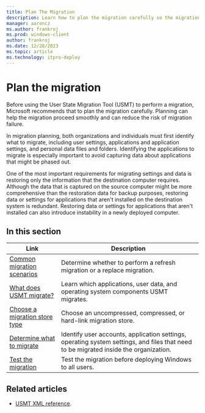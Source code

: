 ```yaml
---
title: Plan The Migration
description: Learn how to plan the migration carefully so the migration can proceed smoothly and so that the risk of migration failure is reduced.
manager: aaroncz
ms.author: frankroj
ms.prod: windows-client
author: frankroj
ms.date: 12/28/2023
ms.topic: article
ms.technology: itpro-deploy
---
```


# Plan the migration

Before using the User State Migration Tool (USMT) to perform a migration, Microsoft recommends that to plan the migration carefully. Planning can help the migration proceed smoothly and can reduce the risk of migration failure.

In migration planning, both organizations and individuals must first identify what to migrate, including user settings, applications and application settings, and personal data files and folders. Identifying the applications to migrate is especially important to avoid capturing data about applications that might be phased out.

One of the most important requirements for migrating settings and data is restoring only the information that the destination computer requires. Although the data that is captured on the source computer might be more comprehensive than the restoration data for backup purposes, restoring data or settings for applications that aren't installed on the destination system is redundant. Restoring data or settings for applications that aren't installed can also introduce instability in a newly deployed computer.

## In this section

| Link | Description |
|--- |--- |
|[Common migration scenarios](usmt-common-migration-scenarios.md)|Determine whether to perform a refresh migration or a replace migration.|
|[What does USMT migrate?](usmt-what-does-usmt-migrate.md)|Learn which applications, user data, and operating system components USMT migrates.|
|[Choose a migration store type](usmt-choose-migration-store-type.md)|Choose an uncompressed, compressed, or hard-link migration store.|
|[Determine what to migrate](usmt-determine-what-to-migrate.md)|Identify user accounts, application settings, operating system settings, and files that need to be migrated inside the organization.|
|[Test the migration](usmt-test-your-migration.md)|Test the migration before deploying Windows to all users.|

## Related articles

- [USMT XML reference](usmt-xml-reference.md).
